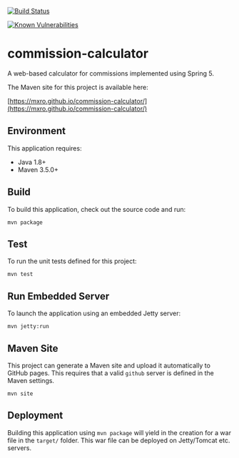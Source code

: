 [![Build Status](https://travis-ci.org/mxro/commission-calculator.svg?branch=master)](https://travis-ci.org/mxro/commission-calculator)

[![Known Vulnerabilities](https://snyk.io/test/github/mxro/commission-calculator/badge.svg?targetFile=pom.xml)](https://snyk.io/test/github/mxro/commission-calculator?targetFile=pom.xml)

# commission-calculator

A web-based calculator for commissions implemented using Spring 5.

The Maven site for this project is available here:

[https://mxro.github.io/commission-calculator/](https://mxro.github.io/commission-calculator/)

## Environment

This application requires:

- Java 1.8+
- Maven 3.5.0+

## Build

To build this application, check out the source code and run:

```
mvn package
```

## Test

To run the unit tests defined for this project:

```
mvn test
```

## Run Embedded Server

To launch the application using an embedded Jetty server:

```
mvn jetty:run
```

## Maven Site

This project can generate a Maven site and upload it automatically to GitHub pages. This requires that a valid `github` server is defined in the Maven settings.

```
mvn site
```

## Deployment

Building this application using `mvn package` will yield in the creation for a war file in the `target/` folder. This war file can be deployed on Jetty/Tomcat etc. servers.

